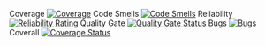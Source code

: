 Coverage [![Coverage](https://sonarcloud.io/api/project_badges/measure?project=Saadzafar1230_library-management-system&metric=coverage)](https://sonarcloud.io/summary/new_code?id=Saadzafar1230_library-management-system) Code Smells [![Code Smells](https://sonarcloud.io/api/project_badges/measure?project=Saadzafar1230_library-management-system&metric=code_smells)](https://sonarcloud.io/summary/new_code?id=Saadzafar1230_library-management-system) Reliability [![Reliability Rating](https://sonarcloud.io/api/project_badges/measure?project=Saadzafar1230_library-management-system&metric=reliability_rating)](https://sonarcloud.io/summary/new_code?id=Saadzafar1230_library-management-system) Quality Gate [![Quality Gate Status](https://sonarcloud.io/api/project_badges/measure?project=Saadzafar1230_library-management-system&metric=alert_status)](https://sonarcloud.io/summary/new_code?id=Saadzafar1230_library-management-system) Bugs [![Bugs](https://sonarcloud.io/api/project_badges/measure?project=Saadzafar1230_library-management-system&metric=bugs)](https://sonarcloud.io/summary/new_code?id=Saadzafar1230_library-management-system) Coverall [![Coverage Status](https://coveralls.io/repos/github/Saadzafar1230/library-management-system/badge.svg?branch=master)](https://coveralls.io/github/Saadzafar1230/library-management-system?branch=master)
